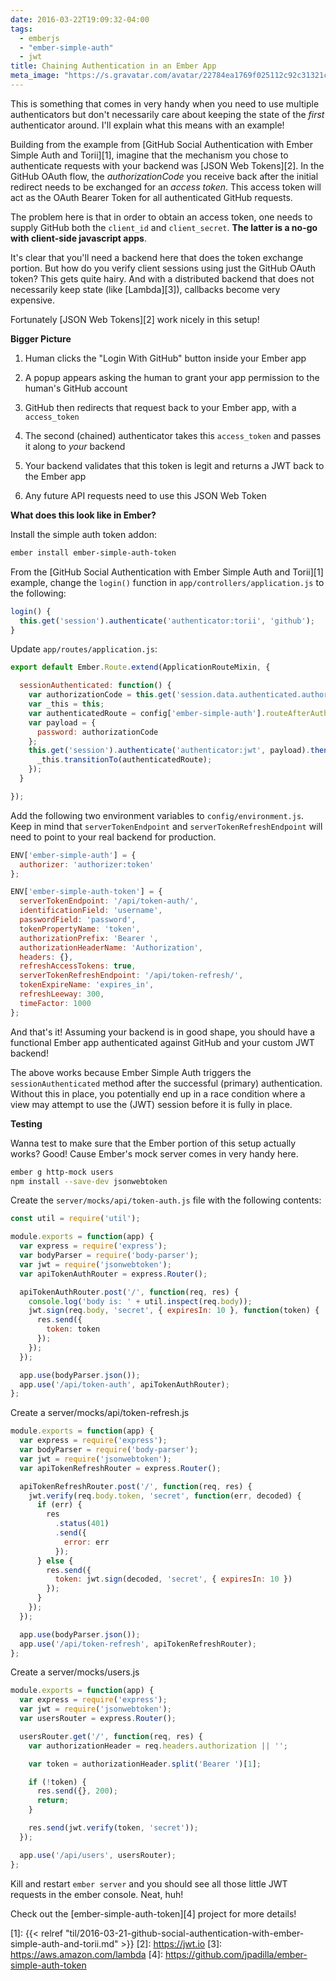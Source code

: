 ```yaml
---
date: 2016-03-22T19:09:32-04:00
tags:
  - emberjs
  - "ember-simple-auth"
  - jwt
title: Chaining Authentication in an Ember App
meta_image: "https://s.gravatar.com/avatar/22784ea1769f025112c92c31321c6bf1?s=400"
---
```


This is something that comes in very handy when you need to use multiple
authenticators but don't necessarily care about keeping the state of the
_first_ authenticator around. I'll explain what this means with an example!

Building from the example from [GitHub Social Authentication with Ember Simple
Auth and Torii][1], imagine that the mechanism you chose to authenticate
requests with your backend was [JSON Web Tokens][2]. In the GitHub OAuth flow,
the _authorizationCode_ you receive back after the initial redirect
needs to be exchanged for an _access token_. This access token will
act as the OAuth Bearer Token for all authenticated GitHub requests.

The problem here is that in order to obtain an access token, one needs to
supply GitHub both the `client_id` and `client_secret`. **The latter is a no-go
with client-side javascript apps**.

It's clear that you'll need a backend here that does the token exchange
portion. But how do you verify client sessions using just the GitHub OAuth
token?  This gets quite hairy. And with a distributed backend that does not
necessarily keep state (like [Lambda][3]), callbacks become very expensive.

Fortunately [JSON Web Tokens][2] work nicely in this setup!

**Bigger Picture**

1. Human clicks the "Login With GitHub" button inside your Ember app

1. A popup appears asking the human to grant your app permission to the human's
   GitHub account

1. GitHub then redirects that request back to your Ember app, with a
   `access_token`

1. The second (chained) authenticator takes this `access_token` and passes it
   along to _your_ backend

1. Your backend validates that this token is legit and returns a JWT back to
   the Ember app

1. Any future API requests need to use this JSON Web Token

**What does this look like in Ember?**

Install the simple auth token addon:

``` bash
ember install ember-simple-auth-token
```

From the [GitHub Social Authentication with Ember Simple Auth and Torii][1]
example, change the `login()` function in `app/controllers/application.js` to
the following:

``` js
login() {
  this.get('session').authenticate('authenticator:torii', 'github');
}
```

Update `app/routes/application.js`:

``` js
export default Ember.Route.extend(ApplicationRouteMixin, {

  sessionAuthenticated: function() {
    var authorizationCode = this.get('session.data.authenticated.authorizationCode');
    var _this = this;
    var authenticatedRoute = config['ember-simple-auth'].routeAfterAuthentication;
    var payload = {
      password: authorizationCode
    };
    this.get('session').authenticate('authenticator:jwt', payload).then(function() {
      _this.transitionTo(authenticatedRoute);
    });
  }

});
```

Add the following two environment variables to `config/environment.js`. Keep in
mind that `serverTokenEndpoint` and `serverTokenRefreshEndpoint` will need to
point to your real backend for production.

``` js
ENV['ember-simple-auth'] = {
  authorizer: 'authorizer:token'
};

ENV['ember-simple-auth-token'] = {
  serverTokenEndpoint: '/api/token-auth/',
  identificationField: 'username',
  passwordField: 'password',
  tokenPropertyName: 'token',
  authorizationPrefix: 'Bearer ',
  authorizationHeaderName: 'Authorization',
  headers: {},
  refreshAccessTokens: true,
  serverTokenRefreshEndpoint: '/api/token-refresh/',
  tokenExpireName: 'expires_in',
  refreshLeeway: 300,
  timeFactor: 1000
};
```

And that's it! Assuming your backend is in good shape, you should have a
functional Ember app authenticated against GitHub and your custom JWT backend!

The above works because Ember Simple Auth triggers the `sessionAuthenticated`
method after the successful (primary) authentication. Without this in place,
you potentially end up in a race condition where a view may attempt to
use the (JWT) session before it is fully in place.

**Testing**

Wanna test to make sure that the Ember portion of this setup actually works?
Good! Cause Ember's mock server comes in very handy here.

``` bash
ember g http-mock users
npm install --save-dev jsonwebtoken
```

Create the `server/mocks/api/token-auth.js` file with the following contents:

``` js
const util = require('util');

module.exports = function(app) {
  var express = require('express');
  var bodyParser = require('body-parser');
  var jwt = require('jsonwebtoken');
  var apiTokenAuthRouter = express.Router();

  apiTokenAuthRouter.post('/', function(req, res) {
    console.log('body is: ' + util.inspect(req.body));
    jwt.sign(req.body, 'secret', { expiresIn: 10 }, function(token) {
      res.send({
        token: token
      });
    });
  });

  app.use(bodyParser.json());
  app.use('/api/token-auth', apiTokenAuthRouter);
};
```

Create a server/mocks/api/token-refresh.js

``` js
module.exports = function(app) {
  var express = require('express');
  var bodyParser = require('body-parser');
  var jwt = require('jsonwebtoken');
  var apiTokenRefreshRouter = express.Router();

  apiTokenRefreshRouter.post('/', function(req, res) {
    jwt.verify(req.body.token, 'secret', function(err, decoded) {
      if (err) {
        res
          .status(401)
          .send({
            error: err
          });
      } else {
        res.send({
          token: jwt.sign(decoded, 'secret', { expiresIn: 10 })
        });
      }
    });
  });

  app.use(bodyParser.json());
  app.use('/api/token-refresh', apiTokenRefreshRouter);
};
```

Create a server/mocks/users.js

``` js
module.exports = function(app) {
  var express = require('express');
  var jwt = require('jsonwebtoken');
  var usersRouter = express.Router();

  usersRouter.get('/', function(req, res) {
    var authorizationHeader = req.headers.authorization || '';

    var token = authorizationHeader.split('Bearer ')[1];

    if (!token) {
      res.send({}, 200);
      return;
    }

    res.send(jwt.verify(token, 'secret'));
  });

  app.use('/api/users', usersRouter);
};
```

Kill and restart `ember server` and you should see all those little JWT
requests in the ember console. Neat, huh! <i class="fa fa-lightbulb-o"></i>

Check out the [ember-simple-auth-token][4] project for more details!

[1]: {{< relref "til/2016-03-21-github-social-authentication-with-ember-simple-auth-and-torii.md" >}}
[2]: https://jwt.io
[3]: https://aws.amazon.com/lambda
[4]: https://github.com/jpadilla/ember-simple-auth-token
